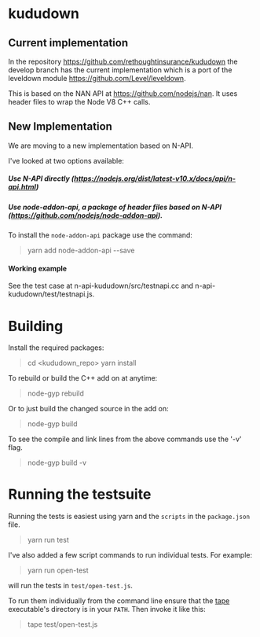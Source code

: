 kududown
=========

## Current implementation

In the repository https://github.com/rethoughtinsurance/kududown the develop branch has
the current implementation which is a port of the leveldown module https://github.com/Level/leveldown.

This is based on the NAN API at https://github.com/nodejs/nan. It uses header files to wrap
the Node V8 C++ calls.

## New Implementation

We are moving to a new implementation based on N-API.

I've looked at two options available:

##### Use N-API directly (https://nodejs.org/dist/latest-v10.x/docs/api/n-api.html)


##### Use node-addon-api, a package of header files based on N-API (https://github.com/nodejs/node-addon-api).

To install the `node-addon-api` package use the command:
> yarn add node-addon-api --save

#### Working example
See the test case at n-api-kududown/src/testnapi.cc and n-api-kududown/test/testnapi.js.

# Building

Install the required packages:
> cd <kududown_repo>
> yarn install

To rebuild or build the C++ add on at anytime:

> node-gyp rebuild

Or to just build the changed source in the add on:
> node-gyp build

To see the compile and link lines from the above commands use the '-v' flag.
> node-gyp build -v

# Running the testsuite
Running the tests is easiest using yarn and the `scripts` in the `package.json` file.
> yarn run test

I've also added a few script commands to run individual tests. For example:
> yarn run open-test

will run the tests in `test/open-test.js`.

To run them individually from the command line ensure that the [tape](https://www.npmjs.com/package/tape) executable's directory is in your `PATH`. Then invoke it like this:

> tape test/open-test.js

